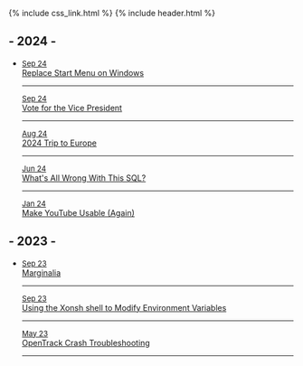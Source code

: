 {% include css_link.html %}
{% include header.html %}
<div class="articles">
<h2 class="dates">- 2024 -</h2>
<ul class="ulnone">
        <li class="large">
            <u style="font-size: small;">Sep 24</u><br> 
            <a href="/articles/2024/replacestart.html">Replace Start Menu on Windows</a><br>
            <hr class="linebreak">
            <u style="font-size: small;">Sep 24</u><br>
                        <a  href="/articles/2024/whynottrump.html">Vote for the Vice President</a><br>
            <hr class="linebreak">
            <u style="font-size: small;">Aug 24</u><br>
            <a href="/articles/2024/24tte.html">2024 Trip to Europe</a><br>
            <hr class="linebreak">
            <u style="font-size: small;">Jun 24</u><br>
            <a  href="/articles/2024/wwwtsql.html">What's All Wrong With This SQL?</a><br>
            <hr class="linebreak">
            <u style="font-size: small;">Jan 24</u><br>
             <a href="/articles/2024/useyt.html">Make YouTube Usable (Again)</a>
</ul>
</div>
<div class="articles">
    <h2 class="dates">- 2023 -</h2>
<ul class="ulnone">
        <li class="large">
            <u style="font-size: small;">Sep 23</u> <br>
            <a href="/articles/2024/marg.html">Marginalia</a><br>
            <hr class="linebreak">
            <u style="font-size: small;">Sep 23</u><br>
            <a href="/articles/2024/xpev.html">Using the Xonsh shell to Modify Environment Variables</a><br>
            <hr class="linebreak">
            <u style="font-size: small;">May 23</u><br>
            <a  href="/articles/2024/otcd.html">OpenTrack Crash Troubleshooting</a><br>
            <hr class="linebreak">
        </li>
</ul>

</div>